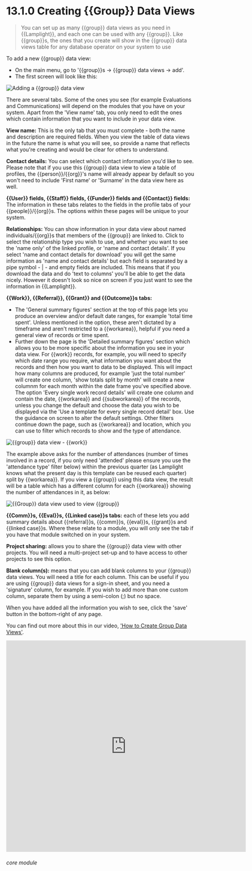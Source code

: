 # 13.1.0 <i class="fas fa-binoculars"></i> Creating {{Group}} Data Views

> You can set up as many {{group}} data views as you need in {{Lamplight}}, and each one can be used with any {{group}}. Like {{group}}s, the ones that you create will show in the {{group}} data views table for any database operator on your system to use



To add a new {{group}} data view:

- On the main menu, go to '{{group}}s -> {{group}} data views -> add'.
- The first screen will look like this:

![Adding a {{group}} data view](111a.png)

There are several tabs. Some of the ones you see (for example Evaluations and Communications) will depend on the modules
that you have on your system. Apart from the 'View name' tab, you only need to edit the ones which contain information
that you want to include in your data view.

**View name:** This is the only tab that you must complete - both the name and description are required fields. When you view the table of data views in the future the name is what you will see, so provide a name that reflects what you're creating and would be clear for others to understand.

**Contact details:** You can select which contact information you'd like to see. Please note that if you use this {{group}} data view to view a table of profiles, the {{person}}/{{org}}'s name will already appear by default so you won't need to include 'First name' or 'Surname' in the data view here as well.

**{{User}} fields, {{Staff}} fields, {{Funder}} fields and {{Contact}} fields:** The information in these tabs relates to the fields in the profile tabs of your {{people}}/{{org}}s. The options within these pages will be unique to your system.

**Relationships:** You can show information in your data view about named individuals/{{org}}s that members of the {{group}} are linked to. Click to select the relationship type you wish to use, and whether you want to see the 'name
  only' of the linked profile, or 'name and contact details'. If you select 'name and contact details for download' you will get the same information as 'name and contact details' but each field is separated by a pipe symbol - | - and
  empty fields are included. This means that if you download the data and do 'text to columns' you'll be able to get the data nicely. However it doesn't look so nice on screen if you just want to see the information in {{Lamplight}}.

**{{Work}}, {{Referral}}, {{Grant}} and {{Outcome}}s tabs:** 
- The 'General summary figures' section at the top of this page lets you produce an overview and/or default date ranges, for example 'total time spent'. Unless mentioned in the option, these aren't dictated by a timeframe and aren't restricted to a {{workarea}}, helpful if you need a general view of records or time spent.
- Further down the page is the 'Detailed summary figures' section which allows you to be more specific about the information you see in your data view. For {{work}} records, for example, you will need to specify which date range you require, what information you want about the records and then how you want to data to be displayed. This will impact how many columns are produced, for example 'just the total number' will create one column, 'show totals split by month' will create a new columnm for each month within the date frame you've specified above. The option 'Every single work record details' will create one column and contain the date, {{workarea}} and {{subworkarea}} of the records, unless you change the default and choose the data you wish to be displayed via the 'Use a template for every single record detail' box. Use the guidance on screen to alter the default settings. Other filters continue down the page, such as {{workarea}} and location, which you can use to filter which records to show and the type of attendance. 

![{{group}} data view - {{work}}](12.1.0d.png)

The example above asks for the number of attendances (number of times involved in a record, if you only need 'attended' please ensure you use the 'attendance type' filter below) within the previous quarter (as Lamplight knows what the present day is this template can be reused each quarter) split by {{workarea}}. If you view a {{group}} using this data view, the result will be a table which has a different column for each {{workarea}} showing the number of attendances in it, as below:

![{{Group}} data view used to view {{group}}](12.1.0e.png)

**{{Comm}}s, {{Eval}}s, {{Linked case}}s tabs:** each of these lets you add summary details about {{referral}}s, {{comm}}s, {{eval}}s, {{grant}}s and {{linked case}}s. Where these relate to a module, you will only see the tab if you have that module switched on in your system.


**Project sharing:** allows you to share the {{group}} data view with other projects. You will need a multi-project set-up and to have access to other projects to see this option.

**Blank column(s):** means that you can add blank columns to your {{group}} data views. You will need a title for each column. This can be useful if you are using {{group}} data views for a sign-in sheet, and you need a 'signature' column, for example. If you wish to add more than one custom column, separate them by using a semi-colon (;) but no space.

When you have added all the information you wish to see, click the 'save' button in the bottom-right of any page.

You can find out more about this in our video, ['How to Create Group Data Views'](help/index/p/52.2.4).

<iframe src="https://player.vimeo.com/video/279244765" width="640" height="564" frameborder="0" allow="autoplay; fullscreen" allowfullscreen></iframe>

###### core module

